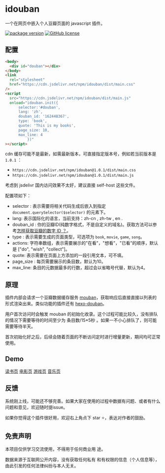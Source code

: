 # idouban

一个在网页中嵌入个人豆瓣页面的 javascript 插件。

[![package version](https://badge.fury.io/js/idouban.svg)](https://www.npmjs.com/package/idouban)
[![GitHub license](https://img.shields.io/github/license/mythsman/idouban.svg)](https://github.com/mythsman/idouban/blob/master/LICENSE)

## 配置

```html
<body>
  <div id="douban"></div>
</body>
<link
  rel="stylesheet"
  href="https://cdn.jsdelivr.net/npm/idouban/dist/main.css"
/>
<script
  src="https://cdn.jsdelivr.net/npm/idouban/dist/main.js"
  onload="idouban.init({
      selector:'#douban',
      lang: 'zh',
      douban_id: '162448367',
      type: 'book',
      quote: 'This is my books',
      page_size: 10,
      max_line: 4
          })"
></script>

```

cdn 缓存可能不是最新，如需最新版本，可直接指定版本号，例如若当前版本是 `1.0.1` ：

* `https://cdn.jsdelivr.net/npm/idouban@1.0.1/dist/main.css`
* `https://cdn.jsdelivr.net/npm/idouban@1.0.1/dist/main.js`

考虑到 jsdelivr 国内访问效果不太好，建议直接 self-host 这些文件。

配置项如下：

* selector : 表示需要将相关代码生成后嵌入到指定 `document.querySelector($selector)` 的元素下。
* lang: 表示国际化的语言，当前支持：zh-cn , zh-tw , en .
* douban_id : 你的豆瓣ID(纯数字格式，不是自定义的域名)。获取方法可以参考[怎样获取豆瓣的数字 ID ？](https://www.zhihu.com/question/19634899)。
* type : 表示需要生成的页面类型，可选项为 `book`, `movie`, `game`, `song`。
* actions: 字符串数组，表示需要展示的"在看"，"想看"，"已看"的顺序，默认是 ["do", "wish", "collect"]。
* quote: 表示需要在页面上方添加的一段引用文本，可不填。
* page_size : 每页需要展示的条目数，默认为10。
* max_line: 条目的元数据最多的行数，超过会以省略号代替，默认为4。

## 原理

插件内部会请求一个豆瓣数据缓存服务 [mouban](https://github.com/mythsman/mouban)，获取响应后直接直接以列表的形式渲染出来。类似功能的插件还有 [hexo-douban](https://github.com/mythsman/hexo-douban)。

用户首次访问时会触发 mouban 的初始化收录。这个过程可能比较久，没有排队的情况下需要等待的时间至少为 条目数/15*5秒 。如果一不小心排队了，则可能需要等待半天。

首次初始化好之后，后续会随着页面的不断访问定时进行增量更新，期间均可正常使用。

## Demo

[读书页](https://blog.mythsman.com/books)
[电影页](https://blog.mythsman.com/movies)
[游戏页](https://blog.mythsman.com/games)
[音乐页](https://mikito.mythsman.com/songs)

## 反馈

系统刚上线，可能还不够完善。如果大家在使用的过程中数据有问题、或者有什么问题和意见，欢迎随时提issue。

如果你觉得这个插件很好用，欢迎右上角点下 star ⭐️，表达对作者的鼓励。

## 免责声明

本项目仅供学习交流使用，不得用于任何商业用
途。

数据来源于互联网公开内容，没有获取任何私有
和有权限的信息（个人信息等），由此引发的任何法律纠纷与本人无关。
